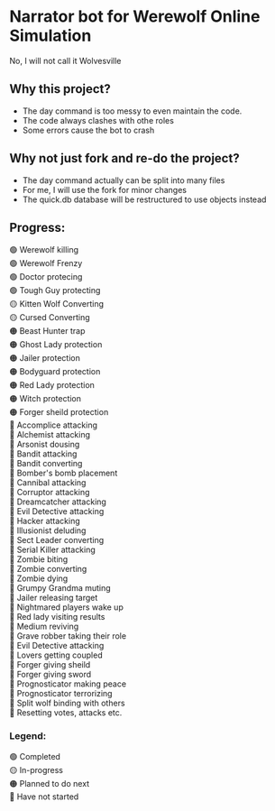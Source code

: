 # Narrator bot for Werewolf Online Simulation
No, I will not call it Wolvesville

## Why this project?
- The day command is too messy to even maintain the code. 
- The code always clashes with othe roles
- Some errors cause the bot to crash

## Why not just fork and re-do the project?
- The day command actually can be split into many files
- For me, I will use the fork for minor changes
- The quick.db database will be restructured to use objects instead

## Progress:
🟢 Werewolf killing               <br>
🟢 Werewolf Frenzy                <br>
🟢 Doctor protecing               <br>
🟢 Tough Guy protecting           <br>
🟡 Kitten Wolf Converting         <br>
🟡 Cursed Converting              <br>
🟠 Beast Hunter trap              <br>
🟠 Ghost Lady protection          <br>
🟠 Jailer protection              <br>
🟠 Bodyguard protection           <br>
🟠 Red Lady protection            <br>
🟠 Witch protection               <br>
🟠 Forger sheild protection       <br>
🔴 Accomplice attacking           <br>
🔴 Alchemist attacking            <br>
🔴 Arsonist dousing               <br>
🔴 Bandit attacking               <br>
🔴 Bandit converting              <br>
🔴 Bomber's bomb placement        <br>
🔴 Cannibal attacking             <br>
🔴 Corruptor attacking            <br>
🔴 Dreamcatcher attacking         <br>
🔴 Evil Detective attacking       <br>
🔴 Hacker attacking               <br>
🔴 Illusionist deluding           <br>
🔴 Sect Leader converting         <br>
🔴 Serial Killer attacking        <br>
🔴 Zombie biting                  <br>
🔴 Zombie converting              <br>
🔴 Zombie dying                   <br>
🔴 Grumpy Grandma muting          <br>
🔴 Jailer releasing target        <br>
🔴 Nightmared players wake up     <br>
🔴 Red lady visiting results      <br>
🔴 Medium reviving                <br>
🔴 Grave robber taking their role <br>
🔴 Evil Detective attacking       <br>
🔴 Lovers getting coupled         <br>
🔴 Forger giving sheild           <br>
🔴 Forger giving sword            <br>
🔴 Prognosticator making peace    <br>
🔴 Prognosticator terrorizing     <br>
🔴 Split wolf binding with others <br>
🔴 Resetting votes, attacks etc.  <br>



### Legend:
🟢 Completed                      <br>
🟡 In-progress                    <br>
🟠 Planned to do next             <br>
🔴 Have not started               <br>

